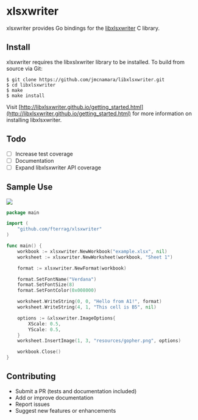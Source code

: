 xlsxwriter
==========

xlsxwriter provides Go bindings for the [libxlsxwriter](https://github.com/jmcnamara/libxlsxwriter) C library.

## Install

xlsxwriter requires the libxslxwriter library to be installed. To build from source via Git:

```
$ git clone https://github.com/jmcnamara/libxlsxwriter.git
$ cd libxlsxwriter
$ make
$ make install
```

Visit [http://libxlsxwriter.github.io/getting_started.html](http://libxlsxwriter.github.io/getting_started.html) for more information on installing libxlsxwriter.

## Todo

- [ ] Increase test coverage
- [ ] Documentation
- [ ] Expand libxlsxwriter API coverage

## Sample Use

![](https://cloud.githubusercontent.com/assets/22901700/23842694/75b0b3c2-078c-11e7-8ef6-5ae9489971b6.png)

```go
package main

import (
    "github.com/fterrag/xlsxwriter"
)

func main() {
    workbook := xlsxwriter.NewWorkbook("example.xlsx", nil)
    worksheet := xlsxwriter.NewWorksheet(workbook, "Sheet 1")

    format := xlsxwriter.NewFormat(workbook)

    format.SetFontName("Verdana")
    format.SetFontSize(8)
    format.SetFontColor(0x008000)

    worksheet.WriteString(0, 0, "Hello from A1!", format)
    worksheet.WriteString(4, 1, "This cell is B5", nil)

    options := &xlsxwriter.ImageOptions{
        XScale: 0.5,
        YScale: 0.5,
    }
    worksheet.InsertImage(1, 3, "resources/gopher.png", options)

    workbook.Close()
}
```

## Contributing

* Submit a PR (tests and documentation included)
* Add or improve documentation
* Report issues
* Suggest new features or enhancements
